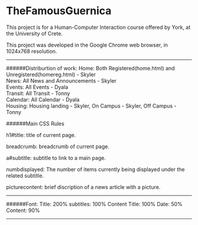 TheFamousGuernica
=================

This project is for a Human-Computer Interaction course offered by York, at the University of Crete.

This project was developed in the Google Chrome web browser, in 1024x768 resolution.

--------------------------------------

######Distriburtion of work:
Home: Both Registered(home.html) and Unregistered(homereg.html)  - Skyler  
News: All News and Announcements - Skyler  
Events: All Events - Dyala  
Transit: All Transit - Tonny  
Calendar: All Calendar - Dyala  
Housing: Housing landing - Skyler, On Campus - Skyler, Off Campus - Tonny  

######Main CSS Rules

h1#title: title of current page.

breadcrumb: breadcrumb of current page.

a#subtitle: subtitle to link to a main page.

numbdisplayed: The number of items currently being displayed under the related subtitle.  

picturecontent: brief discription of a news article with a picture.  
  
--------------------------------------

######Font:
Title: 200%
subtitles: 100%
Content Title: 100%
Date: 50%
Content: 90%

--------------------------------------


